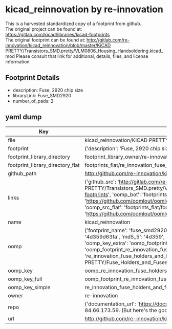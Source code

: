 # kicad_reinnovation by re-innovation  
This is a harvested standardized copy of a footprint from github.  
The original project can be found at:  
https://gitlab.com/kicad/libraries/kicad-footprints  
The original footprint can be found at:
http://gitlab.com/re-innovation/kicad_reinnovation/blob/master/KiCAD PRETTY/Transistors_SMD.pretty/VLM0806_Housing_Handsoldering.kicad_mod
Please consult that link for additional, details, files, and license information.  
## Footprint Details
* description: Fuse, 2920 chip size  
* libraryLink: Fuse_SMD2920  
* number_of_pads: 2  
## yaml dump  
| Key | Value |  
| --- | --- |  
| file | kicad_reinnovation/KiCAD PRETTY/Fuse_Holders_and_Fuses.pretty/Fuse_SMD2920.kicad_mod |  
| footprint | {'description': 'Fuse, 2920 chip size', 'libraryLink': 'Fuse_SMD2920', 'number_of_pads': 2} |  
| footprint_library_directory | footprint_library_owner/re-innovation_kicad_reinnovation |  
| footprint_library_directory_flat | footprints_flat/re_innovation_fuse_holders_and_fuses_fuse_smd2920/working |  
| github_path | http://github.com/re-innovation/kicad_reinnovation/blob/master/KiCAD PRETTY/Fuse_Holders_and_Fuses.pretty/Fuse_SMD2920.kicad_mod |  
| links | {'github_src': 'http://gitlab.com/re-innovation/kicad_reinnovation/blob/master/KiCAD PRETTY/Transistors_SMD.pretty/VLM0806_Housing_Handsoldering.kicad_mod', 'github_src_repo': 'https://gitlab.com/kicad/libraries/kicad-footprints', 'oomp_bot': 'footprints/re_innovation_fuse_holders_and_fuses_fuse_smd2920/working', 'oomp_bot_github': 'https://github.com/oomlout/oomlout_oomp_footprint_bot/tree/main/footprints/re_innovation_fuse_holders_and_fuses_fuse_smd2920/working', 'oomp_src_flat': 'footprints_flat/footprints_flat/re_innovation_fuse_holders_and_fuses_fuse_smd2920/working', 'oomp_src_flat_github': 'https://github.com/oomlout/oomlout_oomp_footprint_src/tree/main/footprints_flat/re_innovation_fuse_holders_and_fuses_fuse_smd2920/working'} |  
| name | kicad_reinnovation |  
| oomp | {'footprint_name': 'fuse_smd2920', 'library_name': 'fuse_holders_and_fuses', 'md5': '4d359d63fad7314d8f73ab54e5d01440', 'md5_10': '4d359d63fa', 'md5_5': '4d359', 'md5_6': '4d359d', 'oomp_key': 'oomp_re_innovation_fuse_holders_and_fuses_fuse_smd2920', 'oomp_key_extra': 'oomp_footprint_re_innovation_fuse_holders_and_fuses_fuse_smd2920', 'oomp_key_full': 'oomp_footprint_re_innovation_fuse_holders_and_fuses_fuse_smd2920_4d359d', 'oomp_key_simple': 're_innovation_fuse_holders_and_fuses_fuse_smd2920', 'original_filename': 'kicad_reinnovation/KiCAD PRETTY/Fuse_Holders_and_Fuses.pretty/Fuse_SMD2920.kicad_mod', 'owner_name': 're_innovation'} |  
| oomp_key | oomp_re_innovation_fuse_holders_and_fuses_fuse_smd2920 |  
| oomp_key_full | oomp_footprint_re_innovation_fuse_holders_and_fuses_fuse_smd2920 |  
| oomp_key_simple | re_innovation_fuse_holders_and_fuses_fuse_smd2920 |  
| owner | re-innovation |  
| repo | {'documentation_url': 'https://docs.github.com/rest/overview/resources-in-the-rest-api#rate-limiting', 'message': "API rate limit exceeded for 84.66.173.59. (But here's the good news: Authenticated requests get a higher rate limit. Check out the documentation for more details.)"} |  
| url | http://github.com/re-innovation/kicad_reinnovation |  

